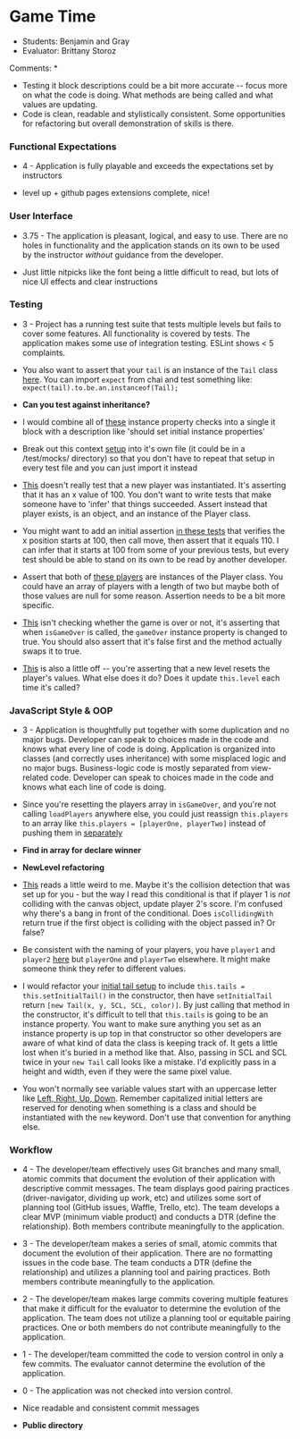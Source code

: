 # Game Time
* Students: Benjamin and Gray
* Evaluator: Brittany Storoz

Comments:
* 
* Testing it block descriptions could be a bit more accurate -- focus more on what the code is doing. What methods are being called and what values are updating.
* Code is clean, readable and stylistically consistent. Some opportunities for refactoring but overall demonstration of skills is there.

### Functional Expectations

* 4 - Application is fully playable and exceeds the expectations set by instructors

* level up + github pages extensions complete, nice!

### User Interface

* 3.75 - The application is pleasant, logical, and easy to use. There are no holes in functionality and the application stands on its own to be used by the instructor _without_ guidance from the developer.

* Just little nitpicks like the font being a little difficult to read, but lots of nice UI effects and clear instructions

### Testing

* 3 - Project has a running test suite that tests multiple levels but fails to cover some features. All functionality is covered by tests. The application makes some use of integration testing. ESLint shows < 5 complaints.

* You also want to assert that your `tail` is an instance of the `Tail` class [here](https://github.com/gray-smith/gs-bp-game-time/blob/master/test/Tail-test.js#L6-L8). You can import `expect` from chai and test something like: `expect(tail).to.be.an.instanceof(Tail);`

* **Can you test against inheritance?**

* I would combine all of [these](https://github.com/gray-smith/gs-bp-game-time/blob/master/test/Tail-test.js#L11-L35) instance property checks into a single it block with a description like 'should set initial instance properties'

* Break out this context [setup](https://github.com/gray-smith/gs-bp-game-time/blob/master/test/Player-test.js#L7-L19) into it's own file (it could be in a /test/mocks/ directory) so that you don't have to repeat that setup in every test file and you can just import it instead

* [This](https://github.com/gray-smith/gs-bp-game-time/blob/master/test/Player-test.js#L25-L27) doesn't really test that a new player was instantiated. It's asserting that it has an x value of 100. You don't want to write tests that make someone have to 'infer' that things succeeded. Assert instead that player exists, is an object, and an instance of the Player class.

* You might want to add an initial assertion [in these tests](https://github.com/gray-smith/gs-bp-game-time/blob/master/test/Player-test.js#L55-L57) that verifies the x position starts at 100, then call move, then assert that it equals 110. I can infer that it starts at 100 from some of your previous tests, but every test should be able to stand on its own to be read by another developer.

* Assert that both of [these players](https://github.com/gray-smith/gs-bp-game-time/blob/master/test/Game-test.js#L41) are instances of the Player class. You could have an array of players with a length of two but maybe both of those values are null for some reason. Assertion needs to be a bit more specific. 

* [This](https://github.com/gray-smith/gs-bp-game-time/blob/master/test/Game-test.js#L44) isn't checking whether the game is over or not, it's asserting that when `isGameOver` is called, the `gameOver` instance property is changed to true. You should also assert that it's false first and the method actually swaps it to true.

* [This](https://github.com/gray-smith/gs-bp-game-time/blob/master/test/Game-test.js#L58) is also a little off -- you're asserting that a new level resets the player's values. What else does it do? Does it update `this.level` each time it's called?

### JavaScript Style & OOP

* 3 - Application is thoughtfully put together with some duplication and no major bugs. Developer can speak to choices made in the code and knows what every line of code is doing. Application is organized into classes (and correctly uses inheritance) with some misplaced logic and no major bugs. Business-logic code is mostly separated from view-related code. Developer can speak to choices made in the code and knows what each line of code is doing.

* Since you're resetting the players array in `isGameOver`, and you're not calling `loadPlayers` anywhere else, you could just reassign `this.players` to an array like `this.players = [playerOne, playerTwo]` instead of pushing them in [separately](https://github.com/gray-smith/gs-bp-game-time/blob/master/lib/Game.js#L22-L23)

* **Find in array for declare winner**

* **NewLevel refactoring**

* [This](https://github.com/gray-smith/gs-bp-game-time/blob/master/lib/Game.js#L103) reads a little weird to me. Maybe it's the collision detection that was set up for you - but the way I read this conditional is that if player 1 is *not* colliding with the canvas object, update player 2's score. I'm confused why there's a bang in front of the conditional. Does `isCollidingWith` return true if the first object is colliding with the object passed in? Or false?

* Be consistent with the naming of your players, you have `player1` and `player2` [here](https://github.com/gray-smith/gs-bp-game-time/blob/master/lib/Game.js#L95) but `playerOne` and `playerTwo` elsewhere. It might make someone think they refer to different values.

* I would refactor your [initial tail setup](https://github.com/gray-smith/gs-bp-game-time/blob/master/lib/Tail.js#L11-L18) to include `this.tails = this.setInitialTail()` in the constructor, then have `setInitialTail` return `[new Tail(x, y, SCL, SCL, color)]`. By just calling that method in the constructor, it's difficult to tell that `this.tails` is going to be an instance property. You want to make sure anything you set as an instance property is up top in that constructor so other developers are aware of what kind of data the class is keeping track of. It gets a little lost when it's buried in a method like that. Also, passing in SCL and SCL twice in your `new Tail` call looks like a mistake. I'd explicitly pass in a height and width, even if they were the same pixel value. 

* You won't normally see variable values start with an uppercase letter like [Left, Right, Up, Down](https://github.com/gray-smith/gs-bp-game-time/blob/master/lib/Tail.js#L33-L42). Remember capitalized initial letters are reserved for denoting when something is a class and should be instantiated with the `new` keyword. Don't use that convention for anything else.

### Workflow

* 4 - The developer/team effectively uses Git branches and many small, atomic commits that document the evolution of their application with descriptive commit messages. The team displays good pairing practices (driver-navigator, dividing up work, etc) and utilizes some sort of planning tool (GitHub issues, Waffle, Trello, etc). The team develops a clear MVP (minimum viable product) and conducts a DTR (define the relationship). Both members contribute meaningfully to the application.
* 3 - The developer/team makes a series of small, atomic commits that document the evolution of their application. There are no formatting issues in the code base. The team conducts a DTR (define the relationship) and utilizes a planning tool and pairing practices. Both members contribute meaningfully to the application.
* 2 - The developer/team makes large commits covering multiple features that make it difficult for the evaluator to determine the evolution of the application. The team does not utilize a planning tool or equitable pairing practices. One or both members do not contribute meaningfully to the application.
* 1 - The developer/team committed the code to version control in only a few commits. The evaluator cannot determine the evolution of the application.
* 0 - The application was not checked into version control.

* Nice readable and consistent commit messages



* **Public directory**